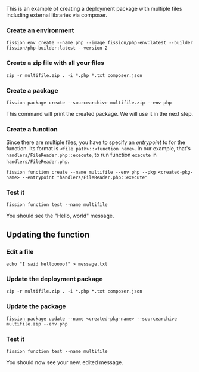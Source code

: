 This is an example of creating a deployment package with multiple
files including external libraries via composer.

### Create an environment

```
fission env create --name php --image fission/php-env:latest --builder fission/php-builder:latest --version 2
```

### Create a zip file with all your files

```
zip -r multifile.zip . -i *.php *.txt composer.json
```

### Create a package
```
fission package create --sourcearchive multifile.zip --env php
```
This command will print the created package. We will use it in the next step.


### Create a function

Since there are multiple files, you have to specify an _entrypoint_ to
for the function.  Its format is `<file path>::<function name>`. In our
example, that's `handlers/FileReader.php::execute`, to run function `execute` in `handlers/FileReader.php`.

```
fission function create --name multifile --env php --pkg <created-pkg-name> --entrypoint "handlers/FileReader.php::execute"
```

### Test it

```
fission function test --name multifile
```

You should see the "Hello, world" message.


## Updating the function

### Edit a file

```
echo "I said hellooooo!" > message.txt
```

### Update the deployment package

```
zip -r multifile.zip . -i *.php *.txt composer.json
```

### Update the package

```
fission package update --name <created-pkg-name> --sourcearchive multifile.zip --env php
```

### Test it

```
fission function test --name multifile
```

You should now see your new, edited message.

